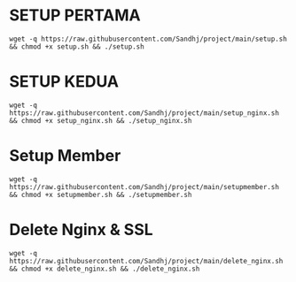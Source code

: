 <h1> SETUP PERTAMA </h1>
<pre><code>wget -q https://raw.githubusercontent.com/Sandhj/project/main/setup.sh && chmod +x setup.sh && ./setup.sh</code></pre>
<h1> SETUP KEDUA </h1>
<pre><code>wget -q https://raw.githubusercontent.com/Sandhj/project/main/setup_nginx.sh && chmod +x setup_nginx.sh && ./setup_nginx.sh</code></pre>
<h1>Setup Member</h1>
<pre><code>wget -q https://raw.githubusercontent.com/Sandhj/project/main/setupmember.sh && chmod +x setupmember.sh && ./setupmember.sh</code></pre>
<h1>Delete Nginx & SSL</h1>
<pre><code>wget -q https://raw.githubusercontent.com/Sandhj/project/main/delete_nginx.sh && chmod +x delete_nginx.sh && ./delete_nginx.sh</code></pre>
